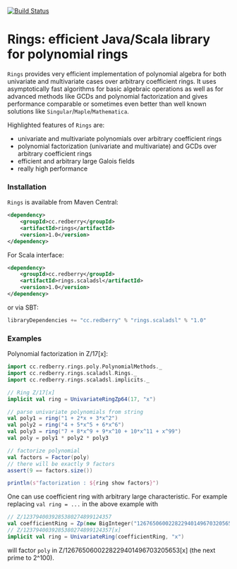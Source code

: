 [![Build Status](https://circleci.com/gh/PoslavskySV/r2.0x.svg?style=shield&circle-token=2db6894ad742a4f5147d1a3089ec91d4c637a7c3)](https://circleci.com/gh/PoslavskySV/r2.0x)

# Rings: efficient Java/Scala library for polynomial rings

`Rings` provides very efficient implementation of polynomial algebra for both univariate and multivariate cases over arbitrary coefficient rings. It uses asymptotically fast algorithms for basic algebraic operations as well as for advanced methods like GCDs and polynomial factorization and gives performance comparable or sometimes even better than well known solutions like `Singular`/`Maple`/`Mathematica`.

Highlighted features of `Rings` are:

 * univariate and multivariate polynomials over arbitrary coefficient rings
 * polynomial factorization (univariate and multivariate) and GCDs over arbitrary coefficient rings
 * efficient and arbitrary large Galois fields
 * really high performance


### Installation

`Rings` is available from Maven Central:

```xml
<dependency>
    <groupId>cc.redberry</groupId>
    <artifactId>rings</artifactId>
    <version>1.0</version>
</dependency>
```

For Scala interface:

```xml
<dependency>
    <groupId>cc.redberry</groupId>
    <artifactId>rings.scaladsl</artifactId>
    <version>1.0</version>
</dependency>
```

or via SBT:

```scala
libraryDependencies += "cc.redberry" % "rings.scaladsl" % "1.0"
```

### Examples


Polynomial factorization in Z/17[x]:

```scala
import cc.redberry.rings.poly.PolynomialMethods._
import cc.redberry.rings.scaladsl.Rings._
import cc.redberry.rings.scaladsl.implicits._

// Ring Z/17[x]
implicit val ring = UnivariateRingZp64(17, "x")

// parse univariate polynomials from string
val poly1 = ring("1 + 2*x + 3*x^2")
val poly2 = ring("4 + 5*x^5 + 6*x^6")
val poly3 = ring("7 + 8*x^9 + 9*x^10 + 10*x^11 + x^99")
val poly = poly1 * poly2 * poly3

// factorize polynomial
val factors = Factor(poly)
// there will be exactly 9 factors
assert(9 == factors.size())

println(s"factorization : ${ring show factors}")
```

One can use coefficient ring with arbitrary large characteristic. For example replacing `val ring = ...` in the above example with

```scala
// Z/1237940039285380274899124357
val coefficientRing = Zp(new BigInteger("1267650600228229401496703205653"))
// Z/1237940039285380274899124357[x]
implicit val ring = UnivariateRing(coefficientRing, "x")
```
will factor `poly` in Z/1267650600228229401496703205653[x] (the next prime to 2^100).
